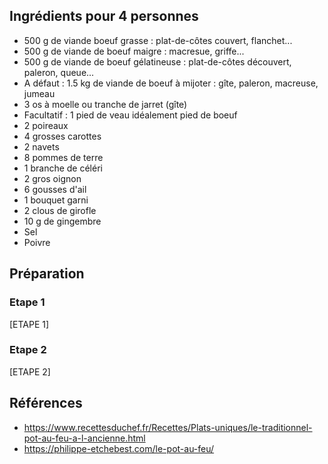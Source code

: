 ## Ingrédients pour 4 personnes

- 500 g de viande boeuf grasse : plat-de-côtes couvert, flanchet...
- 500 g de viande de boeuf maigre : macresue, griffe...
- 500 g de viande de boeuf gélatineuse : plat-de-côtes découvert, paleron, queue...
- A défaut : 1.5 kg de viande de boeuf à mijoter : gîte, paleron, macreuse, jumeau
- 3 os à moelle ou tranche de jarret (gîte)
- Facultatif : 1 pied de veau idéalement pied de boeuf
- 2 poireaux
- 4 grosses carottes
- 2 navets
- 8 pommes de terre
- 1 branche de céléri
- 2 gros oignon
- 6 gousses d'ail
- 1 bouquet garni
- 2 clous de girofle
- 10 g de gingembre
- Sel
- Poivre

## Préparation

### Etape 1

[ETAPE 1]

### Etape 2

[ETAPE 2]

## Références

- <https://www.recettesduchef.fr/Recettes/Plats-uniques/le-traditionnel-pot-au-feu-a-l-ancienne.html>
- <https://philippe-etchebest.com/le-pot-au-feu/>
